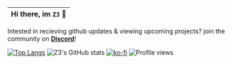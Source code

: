 |Hi there, im ```Z3``` 👋|
|----|


Intested in recieving github updates & viewing upcoming projects? join the community on **[Discord](https://discord.gg/PJPcsWV2sv)**!

[![Top Langs](https://github-readme-stats.vercel.app/api/top-langs/?username=SirZ3us&layout=compact)](https://github.com/anuraghazra/github-readme-stats)
![Z3's GitHub stats](https://github-readme-stats.vercel.app/api?username=SirZ3us&show_icons=true&theme=tokyonight)
[![ko-fi](https://ko-fi.com/img/githubbutton_sm.svg)](https://ko-fi.com/z3github)
![Profile views](https://gpvc.arturio.dev/SirZ3us)
